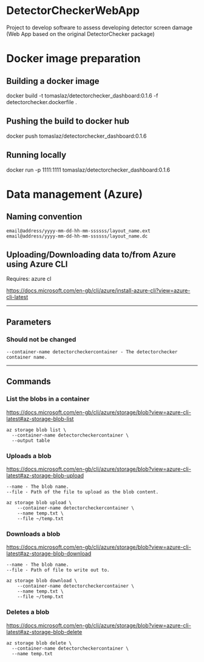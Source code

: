 # DetectorCheckerWebApp
 Project to develop software to assess developing detector screen damage (Web App based on the original DetectorChecker package)


# Docker image preparation

## Building a docker image
docker build -t tomaslaz/detectorchecker_dashboard:0.1.6 -f detectorchecker.dockerfile .

## Pushing the build to docker hub
docker push tomaslaz/detectorchecker_dashboard:0.1.6

## Running locally
docker run -p 1111:1111 tomaslaz/detectorchecker_dashboard:0.1.6

# Data management (Azure)

## Naming convention

```
email@address/yyyy-mm-dd-hh-mm-ssssss/layout_name.ext
email@address/yyyy-mm-dd-hh-mm-ssssss/layout_name.dc
```

## Uploading/Downloading data to/from Azure using Azure CLI
Requires: azure cl

https://docs.microsoft.com/en-gb/cli/azure/install-azure-cli?view=azure-cli-latest

-------------
## Parameters


### Should not be changed
```
--container-name detectorcheckercontainer - The detectorchecker container name.
```
-------------

## Commands

### List the blobs in a container
https://docs.microsoft.com/en-gb/cli/azure/storage/blob?view=azure-cli-latest#az-storage-blob-list
```
az storage blob list \
  --container-name detectorcheckercontainer \
  --output table
```
### Uploads a blob
https://docs.microsoft.com/en-gb/cli/azure/storage/blob?view=azure-cli-latest#az-storage-blob-upload
```
--name - The blob name.
--file - Path of the file to upload as the blob content.

az storage blob upload \
    --container-name detectorcheckercontainer \
    --name temp.txt \
    --file ~/temp.txt
```

### Downloads a blob
https://docs.microsoft.com/en-gb/cli/azure/storage/blob?view=azure-cli-latest#az-storage-blob-download
```
--name - The blob name.
--file - Path of file to write out to.

az storage blob download \
    --container-name detectorcheckercontainer \
    --name temp.txt \
    --file ~/temp.txt
```

### Deletes a blob
https://docs.microsoft.com/en-gb/cli/azure/storage/blob?view=azure-cli-latest#az-storage-blob-delete
```
az storage blob delete \
  --container-name detectorcheckercontainer \
  --name temp.txt
```
